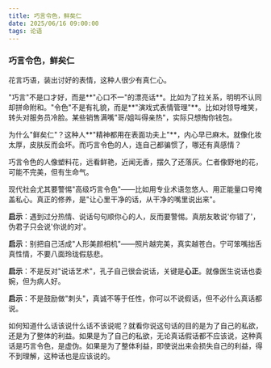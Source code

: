 ```yaml
---
title: 巧言令色，鲜矣仁
date: 2025/06/16 09:00:00
tags: 论语
---
```


### 巧言令色，鲜矣仁

花言巧语，装出讨好的表情，这种人很少有真仁心。

"巧言"不是口才好，而是**"心口不一"的漂亮话**。比如为了拉关系，明明不认同却拼命附和。"令色"不是有礼貌，而是**"演戏式表情管理"**。比如对领导堆笑，转头对服务员冷脸。某些销售满嘴"哥/姐叫得亲热"，实际只想掏你钱包。

为什么"鲜矣仁"？这种人**"精神都用在表面功夫上"**，内心早已麻木。就像化妆太厚，皮肤反而会坏。而巧言令色的人，连自己都骗惯了，哪还有真感情？

巧言令色的人像塑料花，远看鲜艳，近闻无香，摆久了还落灰。仁者像野地的花，可能不完美，但有生命气。

现代社会尤其要警惕"高级巧言令色"——比如用专业术语忽悠人、用正能量口号掩盖私心。真正的修养，是"让心里干净的话，从干净的嘴里说出来"。

**启示**：遇到过分热情、说话句句顺你心的人，反而要警惕。真朋友敢说'你错了'，伪君子只会说'你说的对'。

**启示**：别把自己活成"人形美颜相机"——照片越完美，真实越苍白。宁可笨嘴拙舌真性情，不要八面玲珑假慈悲。

**启示**：不是反对"说话艺术"，孔子自己很会说话，关键是**心正**。就像医生说话也委婉，但为病人好。

**启示**：不是鼓励做"刺头"，真诚不等于任性，你可以不说假话，但不必什么真话都说。

如何知道什么话该说什么话不该说呢？就看你说这句话的目的是为了自己的私欲，还是为了整体的利益。如果是为了自己的私欲，无论真话假话都不应该说，这种真话是巧言令色，是虚伪。如果是为了整体利益，即使说出来会损失自己的利益，得不到理解，这种话也是应该说的。
